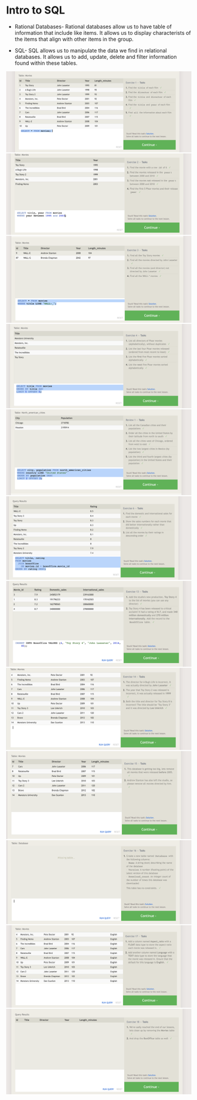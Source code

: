 # Intro to SQL

- Rational Databases- Rational databases allow us to have table of information that include like items. It allows us to display characterists of the items that align with other items in the group.

- SQL- SQL allows us to manipulate the data we find in relational databases. It allows us to add, update, delete and filter information found within these tables.

![Exercise1](/401/images/Exercise1.png)
![Exercise2](/401/images/Exercise2.png)
![Exercise3](/401/images/Exercise3.png)
![Exercise4](/401/images/Exercise4.png)
![Exercise5](/401/images/Exercise5.png)
![Exercise6](/401/images/Exercise6.png)
![Exercise13](/401/images/Exercise13.png)
![Exercise14](/401/images/Exercise14.png)
![Exercise15](/401/images/Exercise15.png)
![Exercise16](/401/images/Exercise16.png)
![Exercise17](/401/images/Exercise17.png)
![Exercise18](/401/images/Exercise18.png)
